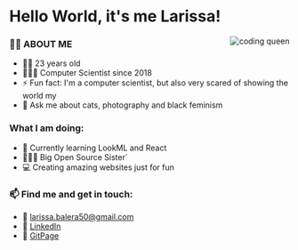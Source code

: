 # Hello World, it's me Larissa! 

<img align='right' alt='coding queen' src='https://media.giphy.com/media/TjRcLDHDgLOWiI0L1V/giphy.gif'>

### 👋🏽 ABOUT ME 

- 👶🏽 23 years old
- 👩🏽‍🎓 Computer Scientist since 2018
- ⚡ Fun fact: I'm a computer scientist, but also very scared of showing the world my 
- 💬 Ask me about cats, photography and black feminism

### What I am doing:
- 🌱 Currently learning LookML and React
- 👨🏽‍💻 Big Open Source Sister´
- 💻 Creating amazing websites just for fun

### 📫 Find me and get in touch:
- 📧 larissa.balera50@gmail.com
- 🔗 [LinkedIn](https://www.linkedin.com/in/larissa-balera-704032177/)
- 🔗 [GitPage](https://baleralarissa.github.io/)


<!--
**baleralarissa/baleralarissa** is a ✨ _special_ ✨ repository because its `README.md` (this file) appears on your GitHub profile.

Here are some ideas to get you started:

- 🔭 I’m currently working on ...
- 🌱 I’m currently learning ...
- 👯 I’m looking to collaborate on ...
- 🤔 I’m looking for help with ...
- 💬 Ask me about ...
- 📫 How to reach me: ...
- 😄 Pronouns: ...
- ⚡ Fun fact: ...
-->

